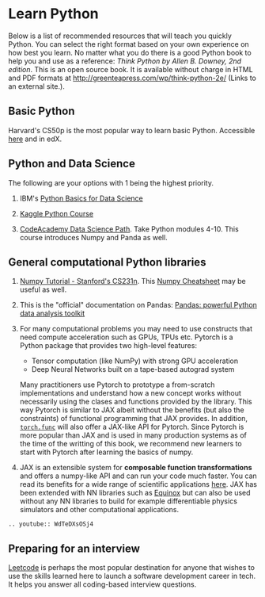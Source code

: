 
# Learn Python

Below is a list of recommended resources that will teach you quickly Python. You can select the right format based on your own experience on how best you learn. No matter what you do there is a good Python book to help you and use as a reference:  _Think Python by Allen B. Downey, 2nd edition_. This is an open source book. It is available without charge in HTML and PDF formats at http://greenteapress.com/wp/think-python-2e/ (Links to an external site.).

## Basic Python

Harvard's CS50p is the most popular way to learn basic Python. Accessible [here](https://cs50.harvard.edu/python/2022/) and in edX. 


## Python and Data Science 

The following are your options with 1 being the highest priority. 

1. IBM's [Python Basics for Data Science](https://www.edx.org/course/python-basics-for-data-science)

2. [Kaggle Python Course](https://www.kaggle.com/learn/python)

3. [CodeAcademy Data Science Path](https://www.codecademy.com/learn/paths/data-science). Take Python modules 4-10. This course introduces Numpy and Panda as well. 


## General computational Python libraries

1. [Numpy Tutorial - Stanford's CS231n](http://cs231n.github.io/python-numpy-tutorial/). This [Numpy Cheatsheet](https://s3.amazonaws.com/assets.datacamp.com/blog_assets/Numpy_Python_Cheat_Sheet.pdf) may be useful as well.

2. This is the "official" documentation on Pandas:  [Pandas: powerful Python data analysis toolkit](https://pandas.pydata.org/pandas-docs/stable/pandas.pdf)

3. For many computational problems you may need to use constructs that need compute acceleration such as GPUs, TPUs etc.  Pytorch is a Python package that provides two high-level features: 

    - Tensor computation (like NumPy) with strong GPU acceleration
    - Deep Neural Networks built on a tape-based autograd system

    Many practitioners use Pytorch to prototype a from-scratch implementations and understand how a new concept works without necessarily using the clases and functions provided by the library. This way Pytorch is similar to JAX albeit without the benefits (but also the constraints) of functional programming that JAX provides. In addition, [`torch.func`](https://pytorch.org/blog/pytorch-2.0-release/#stable-features) will also offer a JAX-like API for Pytorch. Since Pytorch is more popular than JAX and is used in many production systems as of the time of the writting of this book, we recommend new learners to start with Pytorch after learning the basics of numpy. 

4. JAX is an extensible system for **composable function transformations** and offers a numpy-like API and can run your code much faster. You can read its benefits for a wide range of scientific applications [here](https://github.com/google/jax). JAX has been extended with NN libraries such as [Equinox](https://github.com/patrick-kidger/equinox) but can also be used without any NN libraries to build for example differentiable physics simulators and other computational applications. 


```{eval-rst}
.. youtube:: WdTeDXsOSj4
```

## Preparing for an interview

[Leetcode](https://leetcode.com/) is perhaps the most popular destination for anyone that wishes to use the skills learned here to launch a software development career in tech. It helps you answer all coding-based interview questions. 
